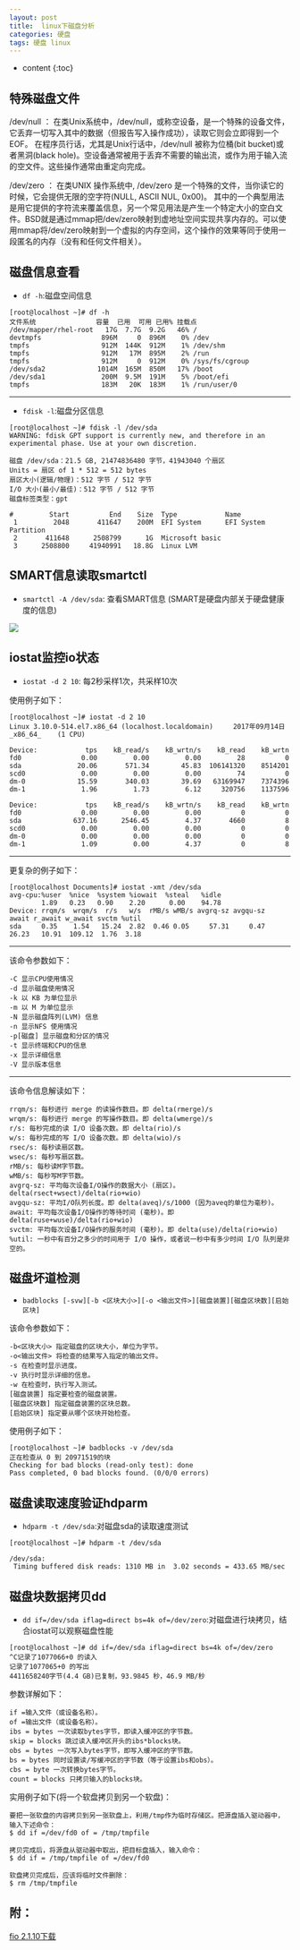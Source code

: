 ```yaml
---
layout: post
title:  linux下磁盘分析
categories: 硬盘
tags: 硬盘 linux
---
```


* content
{:toc}

## 特殊磁盘文件

/dev/null  ： 在类Unix系统中，/dev/null，或称空设备，是一个特殊的设备文件，它丢弃一切写入其中的数据（但报告写入操作成功），读取它则会立即得到一个EOF。
在程序员行话，尤其是Unix行话中，/dev/null 被称为位桶(bit bucket)或者黑洞(black hole)。空设备通常被用于丢弃不需要的输出流，或作为用于输入流的空文件。这些操作通常由重定向完成。

/dev/zero  ： 在类UNIX 操作系统中, /dev/zero 是一个特殊的文件，当你读它的时候，它会提供无限的空字符(NULL, ASCII NUL, 0x00)。
其中的一个典型用法是用它提供的字符流来覆盖信息，另一个常见用法是产生一个特定大小的空白文件。BSD就是通过mmap把/dev/zero映射到虚地址空间实现共享内存的。可以使用mmap将/dev/zero映射到一个虚拟的内存空间，这个操作的效果等同于使用一段匿名的内存（没有和任何文件相关）。

## 磁盘信息查看

* `df -h`:磁盘空间信息

```
[root@localhost ~]# df -h
文件系统               容量  已用  可用 已用% 挂载点
/dev/mapper/rhel-root   17G  7.7G  9.2G   46% /
devtmpfs               896M     0  896M    0% /dev
tmpfs                  912M  144K  912M    1% /dev/shm
tmpfs                  912M   17M  895M    2% /run
tmpfs                  912M     0  912M    0% /sys/fs/cgroup
/dev/sda2             1014M  165M  850M   17% /boot
/dev/sda1              200M  9.5M  191M    5% /boot/efi
tmpfs                  183M   20K  183M    1% /run/user/0
```
--------------------------------


* `fdisk -l`:磁盘分区信息

```
[root@localhost ~]# fdisk -l /dev/sda
WARNING: fdisk GPT support is currently new, and therefore in an experimental phase. Use at your own discretion.

磁盘 /dev/sda：21.5 GB, 21474836480 字节，41943040 个扇区
Units = 扇区 of 1 * 512 = 512 bytes
扇区大小(逻辑/物理)：512 字节 / 512 字节
I/O 大小(最小/最佳)：512 字节 / 512 字节
磁盘标签类型：gpt

#         Start          End    Size  Type            Name
 1         2048       411647    200M  EFI System      EFI System Partition
 2       411648      2508799      1G  Microsoft basic 
 3      2508800     41940991   18.8G  Linux LVM   
```

## SMART信息读取smartctl

* `smartctl -A /dev/sda`: 查看SMART信息 (SMART是硬盘内部关于硬盘健康度的信息)  

![](https://github.com/HarmonyHu/harmonyhu.github.io/raw/master/_posts/images/sata.jpg) 

## iostat监控io状态

* `iostat -d 2 10`: 每2秒采样1次，共采样10次

使用例子如下：  
```
[root@localhost ~]# iostat -d 2 10
Linux 3.10.0-514.el7.x86_64 (localhost.localdomain) 	2017年09月14日 	_x86_64_	(1 CPU)

Device:            tps    kB_read/s    kB_wrtn/s    kB_read    kB_wrtn
fd0               0.00         0.00         0.00         28          0
sda              20.06       571.34        45.83  106141320    8514201
scd0              0.00         0.00         0.00         74          0
dm-0             15.59       340.03        39.69   63169947    7374396
dm-1              1.96         1.73         6.12     320756    1137596

Device:            tps    kB_read/s    kB_wrtn/s    kB_read    kB_wrtn
fd0               0.00         0.00         0.00          0          0
sda             637.16      2546.45         4.37       4660          8
scd0              0.00         0.00         0.00          0          0
dm-0              0.00         0.00         0.00          0          0
dm-1              1.09         0.00         4.37          0          8
```
------------------------------------

更复杂的例子如下：  
```
[root@localhost Documents]# iostat -xmt /dev/sda
avg-cpu:%user  %nice  %system %iowait  %steal   %idle
        1.89   0.23   0.90    2.20      0.00    94.78
Device: rrqm/s  wrqm/s  r/s   w/s  rMB/s wMB/s avgrq-sz avgqu-sz  await r_await w_await svctm %util
sda     0.35    1.54   15.24  2.82  0.46 0.05     57.31     0.47  26.23   10.91  109.12  1.76  3.18
```
------------------------------------
该命令参数如下：  
```
-C 显示CPU使用情况
-d 显示磁盘使用情况
-k 以 KB 为单位显示
-m 以 M 为单位显示
-N 显示磁盘阵列(LVM) 信息
-n 显示NFS 使用情况
-p[磁盘] 显示磁盘和分区的情况
-t 显示终端和CPU的信息
-x 显示详细信息
-V 显示版本信息
```
-----------------------------------
该命令信息解读如下：  
```
rrqm/s: 每秒进行 merge 的读操作数目。即 delta(rmerge)/s
wrqm/s: 每秒进行 merge 的写操作数目。即 delta(wmerge)/s
r/s: 每秒完成的读 I/O 设备次数。即 delta(rio)/s
w/s: 每秒完成的写 I/O 设备次数。即 delta(wio)/s
rsec/s: 每秒读扇区数。
wsec/s: 每秒写扇区数。
rMB/s: 每秒读M字节数。
wMB/s: 每秒写M字节数。
avgrq-sz: 平均每次设备I/O操作的数据大小 (扇区)。delta(rsect+wsect)/delta(rio+wio)
avgqu-sz: 平均I/O队列长度。即 delta(aveq)/s/1000 (因为aveq的单位为毫秒)。
await: 平均每次设备I/O操作的等待时间 (毫秒)。即 delta(ruse+wuse)/delta(rio+wio)
svctm: 平均每次设备I/O操作的服务时间 (毫秒)。即 delta(use)/delta(rio+wio)
%util: 一秒中有百分之多少的时间用于 I/O 操作，或者说一秒中有多少时间 I/O 队列是非空的。
```
  
## 磁盘坏道检测

* `badblocks [-svw][-b <区块大小>][-o <输出文件>][磁盘装置][磁盘区块数][启始区块]`  

该命令参数如下：  
```
-b<区块大小> 指定磁盘的区块大小，单位为字节。
-o<输出文件> 将检查的结果写入指定的输出文件。
-s 在检查时显示进度。
-v 执行时显示详细的信息。
-w 在检查时，执行写入测试。
[磁盘装置] 指定要检查的磁盘装置。
[磁盘区块数] 指定磁盘装置的区块总数。
[启始区块] 指定要从哪个区块开始检查。
```

使用例子如下：
```
[root@localhost ~]# badblocks -v /dev/sda
正在检查从 0 到 20971519的块
Checking for bad blocks (read-only test): done                                                 
Pass completed, 0 bad blocks found. (0/0/0 errors)
```

## 磁盘读取速度验证hdparm

* `hdparm -t /dev/sda`:对磁盘sda的读取速度测试

```
[root@localhost ~]# hdparm -t /dev/sda

/dev/sda:
 Timing buffered disk reads: 1310 MB in  3.02 seconds = 433.65 MB/sec
```

## 磁盘块数据拷贝dd

* `dd if=/dev/sda iflag=direct bs=4k of=/dev/zero`:对磁盘进行块拷贝，结合iostat可以观察磁盘性能

```
[root@localhost ~]# dd if=/dev/sda iflag=direct bs=4k of=/dev/zero
^C记录了1077066+0 的读入
记录了1077065+0 的写出
4411658240字节(4.4 GB)已复制，93.9845 秒，46.9 MB/秒
```

参数详解如下：  
```
if =输入文件（或设备名称）。
of =输出文件（或设备名称）。
ibs = bytes 一次读取bytes字节，即读入缓冲区的字节数。
skip = blocks 跳过读入缓冲区开头的ibs*blocks块。
obs = bytes 一次写入bytes字节，即写入缓冲区的字节数。
bs = bytes 同时设置读/写缓冲区的字节数（等于设置ibs和obs）。
cbs = byte 一次转换bytes字节。
count = blocks 只拷贝输入的blocks块。
```

实用例子如下(将一个软盘拷贝到另一个软盘)：
```
要把一张软盘的内容拷贝到另一张软盘上，利用/tmp作为临时存储区。把源盘插入驱动器中，输入下述命令：
$ dd if =/dev/fd0 of = /tmp/tmpfile

拷贝完成后，将源盘从驱动器中取出，把目标盘插入，输入命令：
$ dd if = /tmp/tmpfile of =/dev/fd0 

软盘拷贝完成后，应该将临时文件删除：
$ rm /tmp/tmpfile 
```



## 附：

[fio 2.1.10下载](https://github.com/HarmonyHu/harmonyhu.github.io/raw/master/_posts/other/fio-2.1.10.tar.gz) 